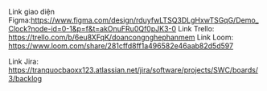 Link giao diện Figma:https://www.figma.com/design/rduyfwLTSQ3DLgHxwTSGqG/Demo_Clock?node-id=0-1&p=f&t=akOnuFRu0Qf0pJK3-0
Link Trello: https://trello.com/b/6eu8XFqK/doancongnghephanmem
Link Loom: https://www.loom.com/share/281cffd8ff1a496582e46aab82d5d597

Link Jira: https://tranquocbaoxx123.atlassian.net/jira/software/projects/SWC/boards/3/backlog
